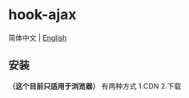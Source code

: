 # hook-ajax
简体中文 | [English](https://github.com/lindengxu68/hook-ajax/)
## 安装
**（这个目前只适用于浏览器）**
有两种方式
1.CDN
2.下载

